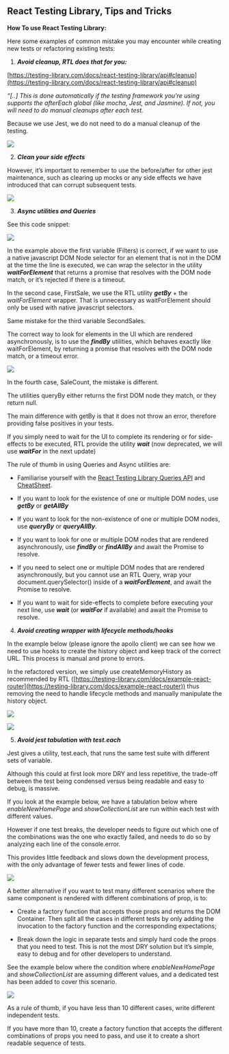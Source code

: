 




## React Testing Library, Tips and Tricks


 

**How To use React Testing Library:**

  

Here some examples of common mistake you may encounter while creating new tests or refactoring existing tests:


 1. ***Avoid cleanup, RTL does that for you:***

[https://testing-library.com/docs/react-testing-library/api#cleanup](https://testing-library.com/docs/react-testing-library/api#cleanup)

  

*“[..] This is done automatically if the testing framework you're using supports the afterEach global (like mocha, Jest, and Jasmine). If not, you will need to do manual cleanups after each test.*

  

Because we use Jest, we do not need to do a manual cleanup of the testing.

  

![](https://lh6.googleusercontent.com/uQKyGMfceEipr5CnKIbvpoPDIAMpuSa6rqrL_qHy3qo3YMDeSfyo6l4Gu_Gqgh9PtiLp7n3dio_gM4xNbFWXrOnUsfNkFEV0WkZFUkmKEEdiLTX8s_3YwQohhBWE7sAB-p8nuAKg)

  

2.  ***Clean your side effects***
    

  

However, it’s important to remember to use the before/after for other jest maintenance, such as clearing up mocks or any side effects we have introduced that can corrupt subsequent tests.

![](https://lh6.googleusercontent.com/NXRgfN2jUkwMpgnIGK99p6Ht8P4s0LvXBfOzp4eRJNfz6FYtF3_wm3NBTBg5N-JqfNLrBtmlD2bwM0pO9zXYH88i2jInyH5Wy8qDvOfD2xYnc4tLCd4FW76CJJwhU5FwukZohZIA)

  

3.  ***Async utilities and Queries***
    

  

See this code snippet:

  

![](https://lh4.googleusercontent.com/5VLsU_h33iu9d4pMuG1RhQ95-2bqI98N92fZWorXLiUeL428NMJY1aH2jo59w6otM2VfO5cHwjAUkg0XQIj8PSMhcx9SIsLRzr1j6TWaecG7LluIZ3y5p40lGK8K72QLRAwIO7CG)

  

In the example above the first variable (Filters) is correct, if we want to use a native javascript DOM Node selector for an element that is not in the DOM at the time the line is executed, we can wrap the selector in the utility ***waitForElement*** that returns a promise that resolves with the DOM node match, or it’s rejected if there is a timeout.

  

In the second case, FirstSale, we use the RTL utility ***getBy*** + the *waitForElement* wrapper. That is unnecessary as waitForElement should only be used with native javascript selectors.

Same mistake for the third variable SecondSales.

The correct way to look for elements in the UI which are rendered asynchronously, is to use the ***findBy*** utilities, which behaves exactly like waitForElement, by returning a promise that resolves with the DOM node match, or a timeout error.

![](https://lh4.googleusercontent.com/oYW9AgLp9MOj3s82kUv8qZkVapYM7RFS5n-RM3liytOVuPgLudJ4fAX3v9ssSRMs8TdoKK3EVty4Zuz5tEv2KPZo4J2jD4NQIG_qbiTOwSJyuuIdMoyhZnxiKuo5zs01QZPbuV2Q)

  

In the fourth case, SaleCount, the mistake is different.

The utilities queryBy either returns the first DOM node they match, or they return null.

The main difference with getBy is that it does not throw an error, therefore providing false positives in your tests.

  

If you simply need to wait for the UI to complete its rendering or for side-effects to be executed, RTL provide the utility ***wait*** (now deprecated, we will use ***waitFor*** in the next update)

  

The rule of thumb in using Queries and Async utilities are:

  

-   Familiarise yourself with the [React Testing Library Queries API](https://testing-library.com/docs/dom-testing-library/api-queries) and [CheatSheet](https://mediaatelier.com/CheatSheet/).
    
-   If you want to look for the existence of one or multiple DOM nodes, use ***getBy*** or ***getAllBy***
    
-   If you want to look for the non-existence of one or multiple DOM nodes, use ***queryBy*** or ***queryAllBy***.
    
-   If you want to look for one or multiple DOM nodes that are rendered asynchronously, use ***findBy*** or ***findAllBy*** and  await the Promise to resolve.
    
-   If you need to select one or multiple DOM nodes that are rendered asynchronously, but you cannot use an RTL Query, wrap your document.querySelector() inside of a ***waitForElement***, and await the Promise to resolve.
    
-   If you want to wait for side-effects to complete before executing your next line, use ***wait*** (or ***waitFor*** if available) and await the Promise to resolve.
    

  

4.  ***Avoid creating wrapper with lifecycle methods/hooks***
    

  

In the example below (please ignore the apollo client) we can see how we need to use hooks to create the history object and keep track of the correct URL. This process is manual and prone to errors.

  

In the refactored version, we simply use createMemoryHistory as recommended by RTL ([https://testing-library.com/docs/example-react-router](https://testing-library.com/docs/example-react-router)) thus removing the need to handle lifecycle methods and manually manipulate the history object.

  

![](https://lh3.googleusercontent.com/-0VuMtWX0pHZELwAtRtvbZbNPsyl-_rDXMNz-1a5zS9I1eTJq_NVFMAfOk0DadKSWvcAWN2sdvQQv9Bzv0EGASffVJzpTBP3OmmjgtHvY8vwm05AUFUA4S2FX5hq7ey-8E3RsWnr)

  

![](https://lh4.googleusercontent.com/HP6drRhlaBlTfs1cgXonapZ8m1sAKGwwS_UzezpVuSJXL-0Q4b5sac4xTO7TQok6M1dlyCb8FSF5ryvzIVwGRbkQqWwfDVlsQyzrBPlFgIjStBjyPuhLnfr7levQfA2Fex1L0fR_)

  
  

5.  ***Avoid jest tabulation with test.each***
    

  

Jest gives a utility, test.each, that runs the same test suite with different sets of variable.

Although this could at first look more DRY and less repetitive, the trade-off between the test being condensed versus being readable and easy to debug, is massive.

  

If you look at the example below, we have a tabulation below where *enableNewHomePage* and *showCollectionList*  are run within each test with different values.

  

However if one test breaks, the developer needs to figure out which one of the combinations was the one who exactly failed, and needs to do so by analyzing each line of the console.error.

This provides little feedback and slows down the development process, with the only advantage of fewer tests and fewer lines of code.

  

![](https://lh3.googleusercontent.com/MUJ4b-aTJFH4NEtjE_CiPFfLfgZ9eYUOIHj20aaLyIS03Ogv6AZ0qjWOyW0AY6lhQ1jtmeyKsuDa72ZfIUciwUOS-MzGUy0G8tvnWB73BYIobRXgKWD9kY8eplJR2wKoLJfKhaMK)

  

A better alternative if you want to test many different scenarios where the same component is rendered with different combinations of prop, is to:

-   Create a factory function that accepts those props and returns the DOM Container. Then split all the cases in different tests by only adding the invocation to the factory function and the corresponding expectations;
    
-   Break down the logic in separate tests and simply hard code the props that you need to test. This is not the most DRY solution but it’s simple, easy to debug and for other developers to understand.
    

See the example below where the condition where *enableNewHomePage* and *showCollectionList*  are assuming different values, and a dedicated test has been added to cover this scenario.

 

![](https://lh3.googleusercontent.com/G_90K28BL3sOw040lIV2NhJupobhYDzzHrW-Nc3_IZaV9XRAA6eYyl0hsH6-qDpdHCwfV8KFu5i-RPfLRpSfmdK0g5zu0WHuTG68a9I7ukynulL-0ItU-D9mOivnGC-yb8XuO_OB)

 

As a rule of thumb, if you have less than 10 different cases, write different independent tests.

If you have more than 10, create a factory function that accepts the different combinations of props you need to pass, and use it to create a short readable sequence of tests.
